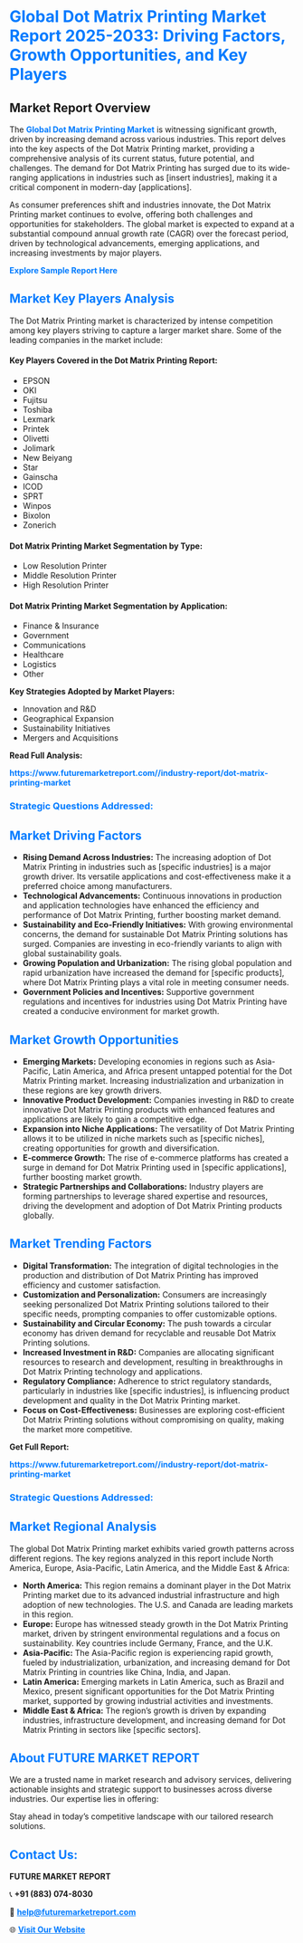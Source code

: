<h1 style="color: #007BFF;">Global Dot Matrix Printing Market Report 2025-2033: Driving Factors, Growth Opportunities, and Key Players</h1>

<section id="overview">
<h2>Market Report Overview</h2>
<p>The <a href="https://www.futuremarketreport.com//industry-report/dot-matrix-printing-market" style="color: #007BFF; text-decoration: none;"><strong>Global Dot Matrix Printing Market</strong></a> is witnessing significant growth, driven by increasing demand across various industries. This report delves into the key aspects of the Dot Matrix Printing market, providing a comprehensive analysis of its current status, future potential, and challenges. The demand for Dot Matrix Printing has surged due to its wide-ranging applications in industries such as [insert industries], making it a critical component in modern-day [applications].</p>
<p>As consumer preferences shift and industries innovate, the Dot Matrix Printing market continues to evolve, offering both challenges and opportunities for stakeholders. The global market is expected to expand at a substantial compound annual growth rate (CAGR) over the forecast period, driven by technological advancements, emerging applications, and increasing investments by major players.</p>
</section>

<section id="overview">
<p><a href="https://www.futuremarketreport.com//request-sample/reportId=89443" style="color: #007BFF; text-decoration: none;"><strong>Explore Sample Report Here</strong></a></p>
</section>

<section id="key-players">
<h2 style="color: #007BFF;">Market Key Players Analysis</h2>
<p>The Dot Matrix Printing market is characterized by intense competition among key players striving to capture a larger market share. Some of the leading companies in the market include:</p>
<h4>Key Players Covered in the Dot Matrix Printing Report:</h4>
<ul><li>EPSON</li><li>OKI</li><li>Fujitsu</li><li>Toshiba</li><li>Lexmark</li><li>Printek</li><li>Olivetti</li><li>Jolimark</li><li>New Beiyang</li><li>Star</li><li>Gainscha</li><li>ICOD</li><li>SPRT</li><li>Winpos</li><li>Bixolon</li><li>Zonerich</li></ul>
<h4>Dot Matrix Printing Market Segmentation by Type:</h4>
<ul><li>Low Resolution Printer</li><li>Middle Resolution Printer</li><li>High Resolution Printer</li></ul>

<h4>Dot Matrix Printing Market Segmentation by Application:</h4>
<ul><li>Finance &amp; Insurance</li><li>Government</li><li>Communications</li><li>Healthcare</li><li>Logistics</li><li>Other</li></ul>
<p><strong>Key Strategies Adopted by Market Players:</strong></p>
<ul>
<li>Innovation and R&D</li>
<li>Geographical Expansion</li>
<li>Sustainability Initiatives</li>
<li>Mergers and Acquisitions</li>
</ul>
</section>

<section>
<p><strong>Read Full Analysis: </strong></p><a href="https://www.futuremarketreport.com//industry-report/dot-matrix-printing-market" style="color: #007BFF; text-decoration: none;"><strong>https://www.futuremarketreport.com//industry-report/dot-matrix-printing-market</strong></a>
<h3 style="color: #007BFF;">Strategic Questions Addressed:</h3>
</section>

<section id="driving-factors">
<h2 style="color: #007BFF;">Market Driving Factors</h2>
<ul>
<li><strong>Rising Demand Across Industries:</strong> The increasing adoption of Dot Matrix Printing in industries such as [specific industries] is a major growth driver. Its versatile applications and cost-effectiveness make it a preferred choice among manufacturers.</li>
<li><strong>Technological Advancements:</strong> Continuous innovations in production and application technologies have enhanced the efficiency and performance of Dot Matrix Printing, further boosting market demand.</li>
<li><strong>Sustainability and Eco-Friendly Initiatives:</strong> With growing environmental concerns, the demand for sustainable Dot Matrix Printing solutions has surged. Companies are investing in eco-friendly variants to align with global sustainability goals.</li>
<li><strong>Growing Population and Urbanization:</strong> The rising global population and rapid urbanization have increased the demand for [specific products], where Dot Matrix Printing plays a vital role in meeting consumer needs.</li>
<li><strong>Government Policies and Incentives:</strong> Supportive government regulations and incentives for industries using Dot Matrix Printing have created a conducive environment for market growth.</li>
</ul>
</section>

<section id="growth-opportunities">
<h2 style="color: #007BFF;">Market Growth Opportunities</h2>
<ul>
<li><strong>Emerging Markets:</strong> Developing economies in regions such as Asia-Pacific, Latin America, and Africa present untapped potential for the Dot Matrix Printing market. Increasing industrialization and urbanization in these regions are key growth drivers.</li>
<li><strong>Innovative Product Development:</strong> Companies investing in R&D to create innovative Dot Matrix Printing products with enhanced features and applications are likely to gain a competitive edge.</li>
<li><strong>Expansion into Niche Applications:</strong> The versatility of Dot Matrix Printing allows it to be utilized in niche markets such as [specific niches], creating opportunities for growth and diversification.</li>
<li><strong>E-commerce Growth:</strong> The rise of e-commerce platforms has created a surge in demand for Dot Matrix Printing used in [specific applications], further boosting market growth.</li>
<li><strong>Strategic Partnerships and Collaborations:</strong> Industry players are forming partnerships to leverage shared expertise and resources, driving the development and adoption of Dot Matrix Printing products globally.</li>
</ul>
</section>

<section id="trending-factors">
<h2 style="color: #007BFF;">Market Trending Factors</h2>
<ul>
<li><strong>Digital Transformation:</strong> The integration of digital technologies in the production and distribution of Dot Matrix Printing has improved efficiency and customer satisfaction.</li>
<li><strong>Customization and Personalization:</strong> Consumers are increasingly seeking personalized Dot Matrix Printing solutions tailored to their specific needs, prompting companies to offer customizable options.</li>
<li><strong>Sustainability and Circular Economy:</strong> The push towards a circular economy has driven demand for recyclable and reusable Dot Matrix Printing solutions.</li>
<li><strong>Increased Investment in R&D:</strong> Companies are allocating significant resources to research and development, resulting in breakthroughs in Dot Matrix Printing technology and applications.</li>
<li><strong>Regulatory Compliance:</strong> Adherence to strict regulatory standards, particularly in industries like [specific industries], is influencing product development and quality in the Dot Matrix Printing market.</li>
<li><strong>Focus on Cost-Effectiveness:</strong> Businesses are exploring cost-efficient Dot Matrix Printing solutions without compromising on quality, making the market more competitive.</li>
</ul>
</section>

<section>
<p><strong>Get Full Report: </strong></p><a href="https://www.futuremarketreport.com//industry-report/dot-matrix-printing-market" style="color: #007BFF; text-decoration: none;"><strong>https://www.futuremarketreport.com//industry-report/dot-matrix-printing-market</strong></a>
<h3 style="color: #007BFF;">Strategic Questions Addressed:</h3>
</section>


<section id="regional-analysis">
<h2 style="color: #007BFF;">Market Regional Analysis</h2>
<p>The global Dot Matrix Printing market exhibits varied growth patterns across different regions. The key regions analyzed in this report include North America, Europe, Asia-Pacific, Latin America, and the Middle East & Africa:</p>
<ul>
<li><strong>North America:</strong> This region remains a dominant player in the Dot Matrix Printing market due to its advanced industrial infrastructure and high adoption of new technologies. The U.S. and Canada are leading markets in this region.</li>
<li><strong>Europe:</strong> Europe has witnessed steady growth in the Dot Matrix Printing market, driven by stringent environmental regulations and a focus on sustainability. Key countries include Germany, France, and the U.K.</li>
<li><strong>Asia-Pacific:</strong> The Asia-Pacific region is experiencing rapid growth, fueled by industrialization, urbanization, and increasing demand for Dot Matrix Printing in countries like China, India, and Japan.</li>
<li><strong>Latin America:</strong> Emerging markets in Latin America, such as Brazil and Mexico, present significant opportunities for the Dot Matrix Printing market, supported by growing industrial activities and investments.</li>
<li><strong>Middle East & Africa:</strong> The region’s growth is driven by expanding industries, infrastructure development, and increasing demand for Dot Matrix Printing in sectors like [specific sectors].</li>
</ul>
</section>

<footer>
<h2 style="color: #007BFF;">About FUTURE MARKET REPORT</h2>
<p>We are a trusted name in market research and advisory services, delivering actionable insights and strategic support to businesses across diverse industries. Our expertise lies in offering:</p>

<p>Stay ahead in today’s competitive landscape with our tailored research solutions.</p>

<h2 style="color: #007BFF;">Contact Us:</h2>
<p><strong>FUTURE MARKET REPORT</strong></p>
<p>📞 <strong>+91 (883) 074-8030</strong></p>
<p>📧 <strong><a href="mailto:help@futuremarketreport.com" style="color: #007BFF;">help@futuremarketreport.com</a></strong></p>
<p>🌐 <strong><a href="https://www.futuremarketreport.com/" style="color: #007BFF;">Visit Our Website</a></strong></p>
</footer>